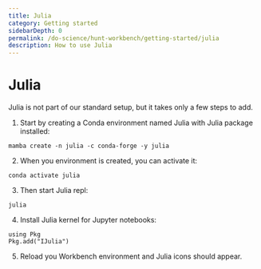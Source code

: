 ```yaml
---
title: Julia
category: Getting started
sidebarDepth: 0
permalink: /do-science/hunt-workbench/getting-started/julia
description: How to use Julia
---
```


# Julia

Julia is not part of our standard setup, but it takes only a few steps to add.

1. Start by creating a Conda environment named Julia with Julia package installed:

```
mamba create -n julia -c conda-forge -y julia
```

2. When you environment is created, you can activate it:

```
conda activate julia
```

3. Then start Julia repl:

```
julia
```

4. Install Julia kernel for Jupyter notebooks:

```
using Pkg
Pkg.add("IJulia")
```

5. Reload you Workbench environment and Julia icons should appear.
